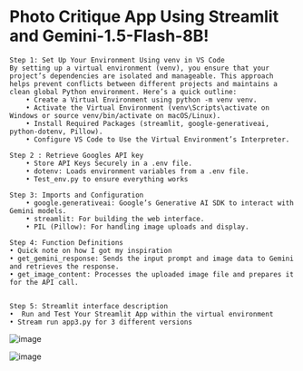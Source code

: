 # Photo Critique App Using Streamlit and Gemini-1.5-Flash-8B!

	Step 1: Set Up Your Environment Using venv in VS Code 
	By setting up a virtual environment (venv), you ensure that your project’s dependencies are isolated and manageable. This approach helps prevent conflicts between different projects and maintains a clean global Python environment. Here’s a quick outline:
		• Create a Virtual Environment using python -m venv venv.
		• Activate the Virtual Environment (venv\Scripts\activate on Windows or source venv/bin/activate on macOS/Linux).
		• Install Required Packages (streamlit, google-generativeai, python-dotenv, Pillow).
		• Configure VS Code to Use the Virtual Environment’s Interpreter.
		
	Step 2 : Retrieve Googles API key 
		• Store API Keys Securely in a .env file.
		• dotenv: Loads environment variables from a .env file.
		• Test_env.py to ensure everything works 
	
	Step 3: Imports and Configuration
		• google.generativeai: Google’s Generative AI SDK to interact with Gemini models.
		• streamlit: For building the web interface.
		• PIL (Pillow): For handling image uploads and display.
	
	Step 4: Function Definitions
	• Quick note on how I got my inspiration 
	• get_gemini_response: Sends the input prompt and image data to Gemini and retrieves the response.
	• get_image_content: Processes the uploaded image file and prepares it for the API call.
	
	
	Step 5: Streamlit interface description
	•  Run and Test Your Streamlit App within the virtual environment
	• Stream run app3.py for 3 different versions

![image](https://github.com/user-attachments/assets/5f4d7487-2bd4-45f4-aa02-7de4c9a7d96f)

![image](https://github.com/user-attachments/assets/222598b2-58c7-4de3-8cd1-c51a3bd8a291)



